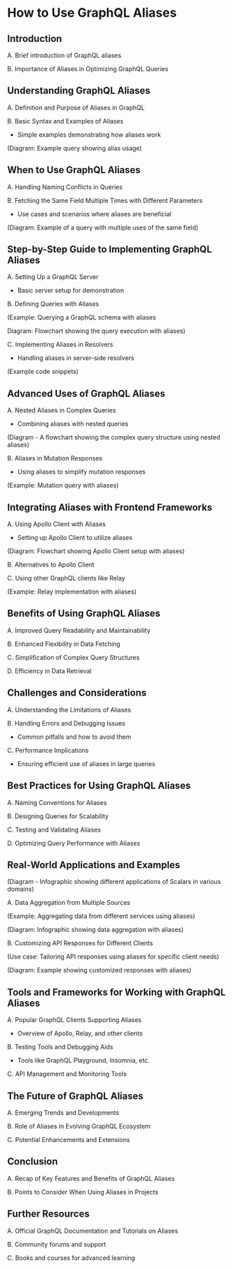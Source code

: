 # How to Use GraphQL Aliases

## Introduction

A. Brief introduction of GraphQL aliases

B. Importance of Aliases in Optimizing GraphQL Queries

## Understanding GraphQL Aliases

A. Definition and Purpose of Aliases in GraphQL

B. Basic Syntax and Examples of Aliases

- Simple examples demonstrating how aliases work

(Diagram: Example query showing alias usage)

## When to Use GraphQL Aliases

A. Handling Naming Conflicts in Queries

B. Fetching the Same Field Multiple Times with Different Parameters

- Use cases and scenarios where aliases are beneficial

(Diagram: Example of a query with multiple uses of the same field)

## Step-by-Step Guide to Implementing GraphQL Aliases

A. Setting Up a GraphQL Server

- Basic server setup for demonstration

B. Defining Queries with Aliases

(Example: Querying a GraphQL schema with aliases

Diagram: Flowchart showing the query execution with aliases)

C. Implementing Aliases in Resolvers

- Handling aliases in server-side resolvers

(Example code snippets)

## Advanced Uses of GraphQL Aliases

A. Nested Aliases in Complex Queries

- Combining aliases with nested queries

(Diagram - A flowchart showing the complex query structure using nested aliases)

B. Aliases in Mutation Responses

- Using aliases to simplify mutation responses

(Example: Mutation query with aliases)

## Integrating Aliases with Frontend Frameworks

A. Using Apollo Client with Aliases

- Setting up Apollo Client to utilize aliases

(Diagram: Flowchart showing Apollo Client setup with aliases)

B. Alternatives to Apollo Client

C. Using other GraphQL clients like Relay

(Example: Relay implementation with aliases)

## Benefits of Using GraphQL Aliases

A. Improved Query Readability and Maintainability

B. Enhanced Flexibility in Data Fetching

C. Simplification of Complex Query Structures

D. Efficiency in Data Retrieval

## Challenges and Considerations

A. Understanding the Limitations of Aliases

B. Handling Errors and Debugging Issues

- Common pitfalls and how to avoid them

C. Performance Implications

- Ensuring efficient use of aliases in large queries

## Best Practices for Using GraphQL Aliases

A. Naming Conventions for Aliases

B. Designing Queries for Scalability

C. Testing and Validating Aliases

D. Optimizing Query Performance with Aliases

## Real-World Applications and Examples

(Diagram - Infographic showing different applications of Scalars in various domains)

A. Data Aggregation from Multiple Sources

(Example: Aggregating data from different services using aliases)

(Diagram: Infographic showing data aggregation with aliases)

B. Customizing API Responses for Different Clients

(Use case: Tailoring API responses using aliases for specific client needs)

(Diagram: Example showing customized responses with aliases)

## Tools and Frameworks for Working with GraphQL Aliases

A. Popular GraphQL Clients Supporting Aliases

- Overview of Apollo, Relay, and other clients

B. Testing Tools and Debugging Aids

- Tools like GraphQL Playground, Insomnia, etc.

C. API Management and Monitoring Tools

## The Future of GraphQL Aliases

A. Emerging Trends and Developments

B. Role of Aliases in Evolving GraphQL Ecosystem

C. Potential Enhancements and Extensions

## Conclusion

A. Recap of Key Features and Benefits of GraphQL Aliases

B. Points to Consider When Using Aliases in Projects

## Further Resources

A. Official GraphQL Documentation and Tutorials on Aliases

B. Community forums and support

C. Books and courses for advanced learning
